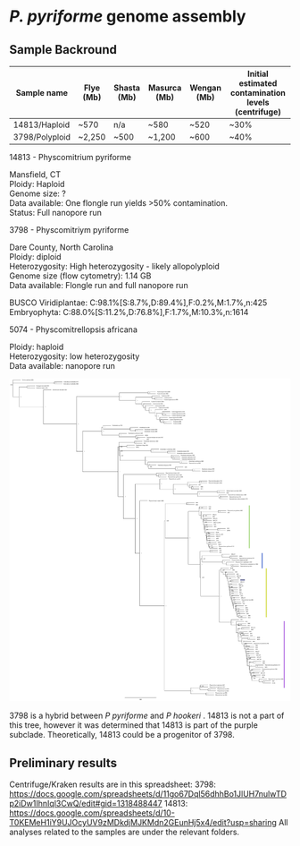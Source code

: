 # **_P. pyriforme_ genome assembly**

## Sample Backround

Sample name | Flye (Mb) | Shasta (Mb) | Masurca (Mb) | Wengan (Mb) | Initial estimated contamination levels (centrifuge)
-- | -- | -- | -- | -- | --
14813/Haploid | ~570 | n/a | ~580 | ~520 | ~30%
3798/Polyploid | ~2,250 | ~500 | ~1,200 | ~600 | ~40%

14813 - Physcomitrium pyriforme 

Mansfield, CT     
Ploidy: Haploid   
Genome size: ?    
Data available: One flongle run yields >50% contamination.     
Status: Full nanopore run


3798 - Physcomitriym pyriforme

Dare County, North Carolina   
Ploidy: diploid   
Heterozygosity: High heterozygosity - likely allopolyploid  
Genome size (flow cytometry): 1.14 GB     
Data available: Flongle run and full nanopore run

BUSCO
Viridiplantae: C:98.1%[S:8.7%,D:89.4%],F:0.2%,M:1.7%,n:425
Embryophyta: C:88.0%[S:11.2%,D:76.8%],F:1.7%,M:10.3%,n:1614



5074 - Physcomitrellopsis africana

Ploidy: haploid   
Heterozygosity: low heterozygosity  
Data available: nanopore run 

![phylogeny](phylogeny.png)

3798 is a hybrid between _P pyriforme_ and _P hookeri_ . 14813 is not a part of this tree, however it was determined that 14813 is part of the purple subclade. Theoretically, 14813 could be a progenitor of 3798.


## Preliminary results

Centrifuge/Kraken results are in this spreadsheet: 
3798: https://docs.google.com/spreadsheets/d/11go67Dql56dhhBo1JlUH7nulwTDp2iDw1IhnIql3CwQ/edit#gid=1318488447
14813: https://docs.google.com/spreadsheets/d/10-T0KEMeH1iY9UJOcyUV9zMDkdjMJKMdn2GEunHj5x4/edit?usp=sharing
All analyses related to the samples are under the relevant folders.



